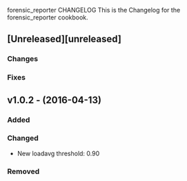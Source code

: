 forensic_reporter CHANGELOG
This is the Changelog for the forensic_reporter cookbook.

## [Unreleased][unreleased]

### Changes

### Fixes

## v1.0.2 - (2016-04-13)

### Added

### Changed

* New loadavg threshold: 0.90

### Removed
